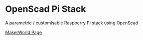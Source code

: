 # OpenScad Pi Stack

A parametric / customisable Raspberry Pi stack using OpenScad

[MakerWorld Page](https://makerworld.com/en/models/1328705-customisable-rasperry-pi-stack-tower#profileId-1366551)
